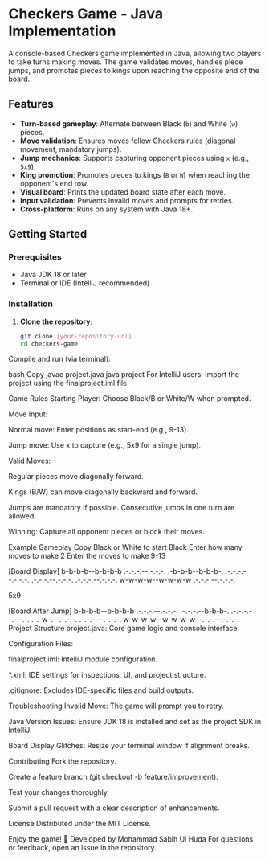 # Checkers Game - Java Implementation

A console-based Checkers game implemented in Java, allowing two players to take turns making moves. The game validates moves, handles piece jumps, and promotes pieces to kings upon reaching the opposite end of the board.

## Features
- **Turn-based gameplay**: Alternate between Black (`b`) and White (`w`) pieces.
- **Move validation**: Ensures moves follow Checkers rules (diagonal movement, mandatory jumps).
- **Jump mechanics**: Supports capturing opponent pieces using `x` (e.g., `5x9`).
- **King promotion**: Promotes pieces to kings (`B` or `W`) when reaching the opponent's end row.
- **Visual board**: Prints the updated board state after each move.
- **Input validation**: Prevents invalid moves and prompts for retries.
- **Cross-platform**: Runs on any system with Java 18+.

## Getting Started
### Prerequisites
- Java JDK 18 or later
- Terminal or IDE (IntelliJ recommended)

### Installation
1. **Clone the repository**:
   ```bash
   git clone [your-repository-url]
   cd checkers-game
Compile and run (via terminal):

bash
Copy
javac project.java
java project
For IntelliJ users: Import the project using the finalproject.iml file.

Game Rules
Starting Player: Choose Black/B or White/W when prompted.

Move Input:

Normal move: Enter positions as start-end (e.g., 9-13).

Jump move: Use x to capture (e.g., 5x9 for a single jump).

Valid Moves:

Regular pieces move diagonally forward.

Kings (B/W) can move diagonally backward and forward.

Jumps are mandatory if possible. Consecutive jumps in one turn are allowed.

Winning: Capture all opponent pieces or block their moves.

Example Gameplay
Copy
Black or White to start
Black
Enter how many moves to make
2
Enter the moves to make
9-13

[Board Display]
        b-b-b-b--b-b-b-b       .-.-.-.--.-.-.-.
        .-b-b-b--b-b-b-.       .-.-.-.--.-.-.-.
        .-.-.-.--.-.-.-.       .-.-.-.--.-.-.-.
        w-w-w-w--w-w-w-w       .-.-.-.--.-.-.-.

5x9

[Board After Jump]
        b-b-b-b--b-b-b-b       .-.-.-.--.-.-.-.
        .-.-.-.--b-b-b-.       .-.-.-.--.-.-.-.
        .-.-w-.--.-.-.-.       .-.-.-.--.-.-.-.
        w-w-w-w--w-w-w-w       .-.-.-.--.-.-.-.
Project Structure
project.java: Core game logic and console interface.

Configuration Files:

finalproject.iml: IntelliJ module configuration.

*.xml: IDE settings for inspections, UI, and project structure.

.gitignore: Excludes IDE-specific files and build outputs.

Troubleshooting
Invalid Move: The game will prompt you to retry.

Java Version Issues: Ensure JDK 18 is installed and set as the project SDK in IntelliJ.

Board Display Glitches: Resize your terminal window if alignment breaks.

Contributing
Fork the repository.

Create a feature branch (git checkout -b feature/improvement).

Test your changes thoroughly.

Submit a pull request with a clear description of enhancements.

License
Distributed under the MIT License.

Enjoy the game! 🏁
Developed by Mohammad Sabih Ul Huda
For questions or feedback, open an issue in the repository.
